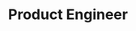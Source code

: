 ---
layout: null
title : Product Engineer
description: Product Engineer @ [Sprinklr](https://www.sprinklr.com/)
image: /images/sprinklr.png
duration: "June 2018 - Today"
link: https://www.sprinklr.com/
event: true
---